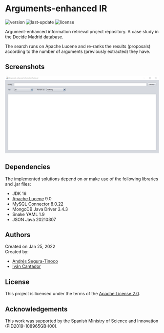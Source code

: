 # Arguments-enhanced IR
![version](https://img.shields.io/badge/version-0.6.0-blue)
![last-update](https://img.shields.io/badge/last_update-2/9/2022-orange)
![license](https://img.shields.io/badge/license-Apache_2.0-brightgreen)

Argument-enhanced information retrieval project repository. A case study in the Decide Madrid database.

The search runs on Apache Lucene and re-ranks the results (proposals) according to the number of arguments (previously extracted) they have.

## Screenshots
![arg-ir-gui](https://raw.githubusercontent.com/argrecsys/arg-enhanced-ir/main/images/gui.gif)

## Dependencies
The implemented solutions depend on or make use of the following libraries and .jar files:
- JDK 16
- <a href="https://lucene.apache.org/" target="_blank">Apache Lucene</a> 9.0
- MySQL Connector 8.0.22
- MongoDB Java Driver 3.4.3
- Snake YAML 1.9
- JSON Java 20210307

## Authors
Created on Jan 25, 2022  
Created by:
- <a href="https://github.com/ansegura7" target="_blank">Andrés Segura-Tinoco</a>
- <a href="http://arantxa.ii.uam.es/~cantador/" target="_blank">Iv&aacute;n Cantador</a>

## License
This project is licensed under the terms of the <a href="https://github.com/argrecsys/arg-enhanced-ir/blob/main/LICENSE">Apache License 2.0</a>.

## Acknowledgements
This work was supported by the Spanish Ministry of Science and Innovation (PID2019-108965GB-I00).

